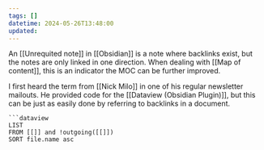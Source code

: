 ```yaml
---
tags: []
datetime: 2024-05-26T13:48:00
updated:
---
```


An [[Unrequited note]] in [[Obsidian]] is a note where backlinks exist, but the notes are only linked in one direction. When dealing with [[Map of content]], this is an indicator the MOC can be further improved.

I first heard the term from [[Nick Milo]] in one of his regular newsletter mailouts. He provided code for the [[Dataview (Obsidian Plugin)]], but this can be just as easily done by referring to backlinks in a document.

```
```dataview
LIST
FROM [[]] and !outgoing([[]])
SORT file.name asc
```

